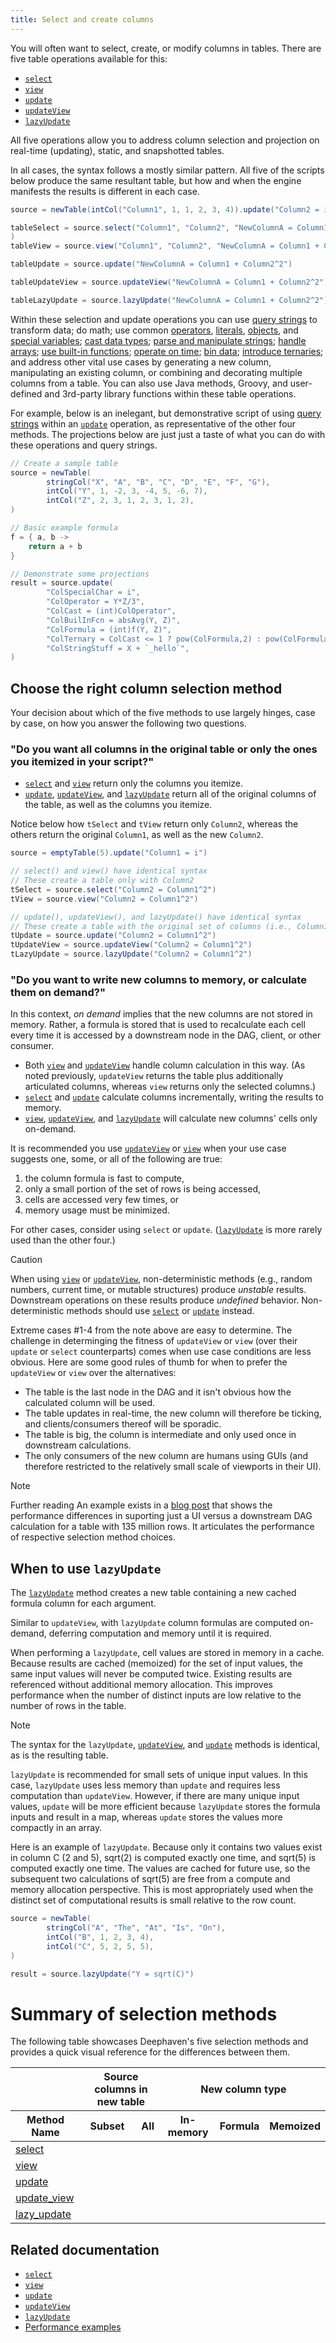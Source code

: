 ```yaml
---
title: Select and create columns
---
```


You will often want to select, create, or modify columns in tables. There are five table operations available for this:

- [`select`](../reference/table-operations/select/select.md)
- [`view`](../reference/table-operations/select/view.md)
- [`update`](../reference/table-operations/select/update.md)
- [`updateView`](../reference/table-operations/select/update-view.md)
- [`lazyUpdate`](../reference/table-operations/select/lazy-update.md)

All five operations allow you to address column selection and projection on real-time (updating), static, and snapshotted tables.

In all cases, the syntax follows a mostly similar pattern. All five of the scripts below produce the same resultant table, but how and when the engine manifests the results is different in each case.

```groovy order=source,tableSelect,tableView,tableUpdate,tableUpdateView,tableLazyUpdate
source = newTable(intCol("Column1", 1, 1, 2, 3, 4)).update("Column2 = i*2")

tableSelect = source.select("Column1", "Column2", "NewColumnA = Column1 + Column2^2"
)
tableView = source.view("Column1", "Column2", "NewColumnA = Column1 + Column2^2")

tableUpdate = source.update("NewColumnA = Column1 + Column2^2")

tableUpdateView = source.updateView("NewColumnA = Column1 + Column2^2")

tableLazyUpdate = source.lazyUpdate("NewColumnA = Column1 + Column2^2")
```

Within these selection and update operations you can use [query strings](../how-to-guides/query-string-overview.md) to transform data; do math; use common [operators](../how-to-guides/operators.md), [literals](../how-to-guides/string-char-literals.md), [objects](../how-to-guides/use-objects.md), and [special variables](../reference/query-language/variables/special-variables.md); [cast data types](../reference/query-language/control-flow/casting.md); [parse and manipulate strings](../how-to-guides/strings.md); [handle arrays](../how-to-guides/work-with-arrays.md); [use built-in functions](../how-to-guides/built-in-functions.md); [operate on time](../conceptual/time-in-deephaven.md); [bin data](/core/docs/reference/community-questions/bin-times-specific-time); [introduce ternaries](../how-to-guides/ternary-if-how-to.md); and address other vital use cases by generating a new column, manipulating an existing column, or combining and decorating multiple columns from a table. You can also use Java methods, Groovy, and user-defined and 3rd-party library functions within these table operations.

For example, below is an inelegant, but demonstrative script of using [query strings](../how-to-guides/strings.md#java-strings-in-queries) within an [`update`](../reference/table-operations/select/update.md) operation, as representative of the other four methods. The projections below are just just a taste of what you can do with these operations and query strings.

```groovy order=source,result
// Create a sample table
source = newTable(
        stringCol("X", "A", "B", "C", "D", "E", "F", "G"),
        intCol("Y", 1, -2, 3, -4, 5, -6, 7),
        intCol("Z", 2, 3, 1, 2, 3, 1, 2),
)

// Basic example formula
f = { a, b ->
    return a + b
}

// Demonstrate some projections
result = source.update(
        "ColSpecialChar = i",
        "ColOperator = Y*Z/3",
        "ColCast = (int)ColOperator",
        "ColBuilInFcn = absAvg(Y, Z)",
        "ColFormula = (int)f(Y, Z)",
        "ColTernary = ColCast <= 1 ? pow(ColFormula,2) : pow(ColFormula,3)",
        "ColStringStuff = X + `_hello`",
)
```

## Choose the right column selection method

Your decision about which of the five methods to use largely hinges, case by case, on how you answer the following two questions.

### "Do you want all columns in the original table or only the ones you itemized in your script?"

- [`select`](../reference/table-operations/select/select.md) and [`view`](../reference/table-operations/select/view.md) return only the columns you itemize.
- [`update`](../reference/table-operations/select/update.md), [`updateView`](../reference/table-operations/select/update-view.md), and [`lazyUpdate`](../reference/table-operations/select/lazy-update.md) return all of the original columns of the table, as well as the columns you itemize.

Notice below how `tSelect` and `tView` return only `Column2`, whereas the others return the original `Column1`, as well as the new `Column2`.

```groovy order=source,tSelect,tView,tUpdate,tUpdateView,tLazyUpdate
source = emptyTable(5).update("Column1 = i")

// select() and view() have identical syntax
// These create a table only with Column2
tSelect = source.select("Column2 = Column1^2")
tView = source.view("Column2 = Column1^2")

// update(), updateView(), and lazyUpdate() have identical syntax
// These create a table with the original set of columns (i.e., Column1) plus Column2
tUpdate = source.update("Column2 = Column1^2")
tUpdateView = source.updateView("Column2 = Column1^2")
tLazyUpdate = source.lazyUpdate("Column2 = Column1^2")
```

### "Do you want to write new columns to memory, or calculate them on demand?"

In this context, _on demand_ implies that the new columns are not stored in memory. Rather, a formula is stored that is used to recalculate each cell every time it is accessed by a downstream node in the DAG, client, or other consumer.

- Both [`view`](../reference/table-operations/select/view.md) and [`updateView`](../reference/table-operations/select/update-view.md) handle column calculation in this way. (As noted previously, `updateView` returns the table plus additionally articulated columns, whereas `view` returns only the selected columns.)
- [`select`](../reference/table-operations/select/select.md) and [`update`](../reference/table-operations/select/update.md) calculate columns incrementally, writing the results to memory.
- [`view`](../reference/table-operations/select/view.md), [`updateView`](../reference/table-operations/select/update-view.md), and [`lazyUpdate`](../reference/table-operations/select/lazy-update.md) will calculate new columns' cells only on-demand.

It is recommended you use [`updateView`](../reference/table-operations/select/update-view.md) or [`view`](../reference/table-operations/select/view.md) when your use case suggests one, some, or all of the following are true:

1. the column formula is fast to compute,
2. only a small portion of the set of rows is being accessed,
3. cells are accessed very few times, or
4. memory usage must be minimized.

For other cases, consider using `select` or `update`. ([`lazyUpdate`](../reference/table-operations/select/lazy-update.md) is more rarely used than the other four.)

> [!CAUTION]
> When using [`view`](../reference/table-operations/select/view.md) or [`updateView`](../reference/table-operations/select/update-view.md), non-deterministic methods (e.g., random numbers, current time, or mutable structures) produce _unstable_ results. Downstream operations on these results produce _undefined_ behavior. Non-deterministic methods should use [`select`](../reference/table-operations/select/select.md) or [`update`](../reference/table-operations/select/update.md) instead.

Extreme cases #1-4 from the note above are easy to determine. The challenge in determinging the fitness of `updateView` or `view` (over their `update` or `select` counterparts) comes when use case conditions are less obvious. Here are some good rules of thumb for when to prefer the `updateView` or `view` over the alternatives:

- The table is the last node in the DAG and it isn't obvious how the calculated column will be used.
- The table updates in real-time, the new column will therefore be ticking, and clients/consumers thereof will be sporadic.
- The table is big, the column is intermediate and only used once in downstream calculations.
- The only consumers of the new column are humans using GUIs (and therefore restricted to the relatively small scale of viewports in their UI).

> [!NOTE]
> Further reading
> An example exists in a [blog post](/blog/2024/02/12/group-ungroup#compute-data-immediately-or-as-needed) that shows the performance differences in suporting just a UI versus a downstream DAG calculation for a table with 135 million rows. It articulates the performance of respective selection method choices.

## When to use `lazyUpdate`

The [`lazyUpdate`](../reference/table-operations/select/lazy-update.md) method creates a new table containing a new cached formula column for each argument.

Similar to `updateView`, with `lazyUpdate` column formulas are computed on-demand, deferring computation and memory until it is required.

When performing a `lazyUpdate`, cell values are stored in memory in a cache. Because results are cached (memoized) for the set of input values, the same input values will never be computed twice. Existing results are referenced without additional memory allocation. This improves performance when the number of distinct inputs are low relative to the number of rows in the table.

> [!NOTE]
> The syntax for the `lazyUpdate`, [`updateView`](../reference/table-operations/select/update-view.md), and [`update`](../reference/table-operations/select/update.md) methods is identical, as is the resulting table.
>
> `lazyUpdate` is recommended for small sets of unique input values. In this case, `lazyUpdate` uses less memory than `update` and requires less computation than `updateView`. However, if there are many unique input values, `update` will be more efficient because `lazyUpdate` stores the formula inputs and result in a map, whereas `update` stores the values more compactly in an array.

Here is an example of `lazyUpdate`. Because only it contains two values exist in column C (2 and 5), sqrt(2) is computed exactly one time, and sqrt(5) is computed exactly one time. The values are cached for future use, so the subsequent two calculations of sqrt(5) are free from a compute and memory allocation perspective. This is most appropriately used when the distinct set of computational results is small relative to the row count.

```groovy order=source,result
source = newTable(
        stringCol("A", "The", "At", "Is", "On"),
        intCol("B", 1, 2, 3, 4),
        intCol("C", 5, 2, 5, 5),
)

result = source.lazyUpdate("Y = sqrt(C)")
```

# Summary of selection methods

The following table showcases Deephaven's five selection methods and provides a quick visual reference for the differences between them.

<table className="text--center">
  <thead>
    <tr>
      <th colSpan="1"></th>
      <th colSpan="2">Source columns in new table</th>
      <th colSpan="3">New column type</th>
    </tr>
    <tr>
      <th>Method Name</th>
      <th>Subset</th>
      <th>All</th>
      <th>In-memory</th>
      <th>Formula</th>
      <th>Memoized</th>
    </tr>
  </thead>
  <tbody>
    <tr>
      <td scope="row" ><a href="../reference/table-operations/select/select.md">select</a></td>
      <td><Check/></td>
      <td><RedX/></td>
      <td><Check/></td>
      <td><RedX/></td>
      <td><RedX/></td>
    </tr>
    <tr>
      <td scope="row" ><a href="../reference/table-operations/select/view.md">view</a></td>
      <td><Check/></td>
      <td><RedX/></td>
      <td><RedX/></td>
      <td><Check/></td>
      <td><RedX/></td>
    </tr>
    <tr>
      <td scope="row" ><a href="../reference/table-operations/select/update.md">update</a></td>
      <td><RedX/></td>
      <td><Check/></td>
      <td><Check/></td>
      <td><RedX/></td>
      <td><RedX/></td>
    </tr>
    <tr>
      <td scope="row" ><a href="../reference/table-operations/select/update-view.md">update_view</a></td>
      <td><RedX/></td>
      <td><Check/></td>
      <td><RedX/></td>
      <td><Check/></td>
      <td><RedX/></td>
    </tr>
    <tr>
      <td scope="row" ><a href="../reference/table-operations/select/lazy-update.md">lazy_update</a></td>
      <td><RedX/></td>
      <td><Check/></td>
      <td><RedX/></td>
      <td><RedX/></td>
      <td><Check/></td>
    </tr>
  </tbody>
</table>

## Related documentation

- [`select`](../reference/table-operations/select/select.md)
- [`view`](../reference/table-operations/select/view.md)
- [`update`](../reference/table-operations/select/update.md)
- [`updateView`](../reference/table-operations/select/update-view.md)
- [`lazyUpdate`](../reference/table-operations/select/lazy-update.md)
- [Performance examples](/blog/2024/02/12/group-ungroup#compute-data-immediately-or-as-needed)
